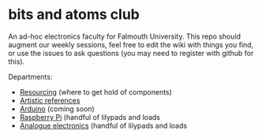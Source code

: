 # bits and atoms club

An ad-hoc electronics faculty for Falmouth University. This repo should augment our weekly sessions, feel free to edit the wiki with things you find, or use the issues to ask questions (you may need to register with github for this).

Departments:

* [Resourcing](https://github.com/fo-am/bits-and-atoms-club/wiki/Resourcing) (where to get hold of components)
* [Artistic references](https://github.com/fo-am/bits-and-atoms-club/wiki/Artistic-references)
* [Arduino](https://github.com/fo-am/bits-and-atoms-club/wiki/Arduino) (coming soon)
* [Raspberry Pi](https://github.com/fo-am/bits-and-atoms-club/wiki/Raspberry-Pi) (handful of lilypads and loads 
* [Analogue electronics](https://github.com/fo-am/bits-and-atoms-club/wiki/Analogue-electronics) (handful of lilypads and loads 
